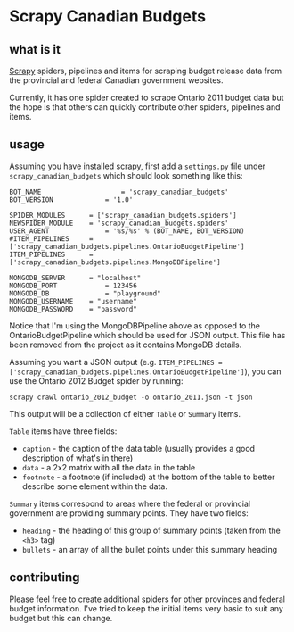 # Scrapy Canadian Budgets

## what is it
[Scrapy](http://scrapy.org/) spiders, pipelines and items for scraping budget release data from the provincial and federal Canadian government websites.

Currently, it has one spider created to scrape Ontario 2011 budget data but the hope is that others can quickly contribute other spiders, pipelines and items.

## usage
Assuming you have installed [scrapy](http://scrapy.org), first add a `settings.py` file under `scrapy_canadian_budgets` which should look something like this:

    BOT_NAME 					= 'scrapy_canadian_budgets'
    BOT_VERSION 			= '1.0'

    SPIDER_MODULES 		= ['scrapy_canadian_budgets.spiders']
    NEWSPIDER_MODULE 	= 'scrapy_canadian_budgets.spiders'
    USER_AGENT 				= '%s/%s' % (BOT_NAME, BOT_VERSION)
    #ITEM_PIPELINES 	= ['scrapy_canadian_budgets.pipelines.OntarioBudgetPipeline']
    ITEM_PIPELINES 		= ['scrapy_canadian_budgets.pipelines.MongoDBPipeline']

    MONGODB_SERVER 		= "localhost"
    MONGODB_PORT			= 123456
    MONGODB_DB				= "playground"
    MONGODB_USERNAME 	= "username"
    MONGODB_PASSWORD 	= "password"

Notice that I'm using the MongoDBPipeline above as opposed to the OntarioBudgetPipeline which should be used for JSON output.  This file has been removed from the project as it contains MongoDB details.  

Assuming you want a JSON output (e.g. `ITEM_PIPELINES = ['scrapy_canadian_budgets.pipelines.OntarioBudgetPipeline']`), you can use the Ontario 2012 Budget spider by running:

    scrapy crawl ontario_2012_budget -o ontario_2011.json -t json

This output will be a collection of either `Table` or `Summary` items.

`Table` items have three fields: 

* `caption` - the caption of the data table (usually provides a good description of what's in there)
* `data` - a 2x2 matrix with all the data in the table
* `footnote` - a footnote (if included) at the bottom of the table to better describe some element within the data.

`Summary` items correspond to areas where the federal or provincial government are providing summary points.  They have two fields:

* `heading` - the heading of this group of summary points (taken from the `<h3>` tag)
* `bullets` - an array of all the bullet points under this summary heading

## contributing
Please feel free to create additional spiders for other provinces and federal budget information.  I've tried to keep the initial items very basic to suit any budget but this can change.